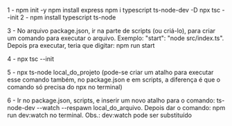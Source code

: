 
1 - npm init -y
npm install express
npm i typescript ts-node-dev -D
npx tsc --init
2 - npm install typescript ts-node

3 - No arquivo package.json, ir na parte de scripts (ou criá-lo), para criar um comando para executar o arquivo. Exemplo: "start": "node src/index.ts". Depois pra executar, teria que digitar: npm run start

4 - npx tsc --init

5 - npx ts-node local_do_projeto (pode-se criar um atalho para executar esse comando também, no package.json e em scripts, a diferença é que o comando só precisa do npx no terminal)

6 - Ir no package.json, scripts, e inserir um novo atalho para o comando: ts-node-dev --watch --respawn local_do_arquivo. Depois dar o comando: npm run dev:watch no terminal. Obs.: dev:watch pode ser substituído
